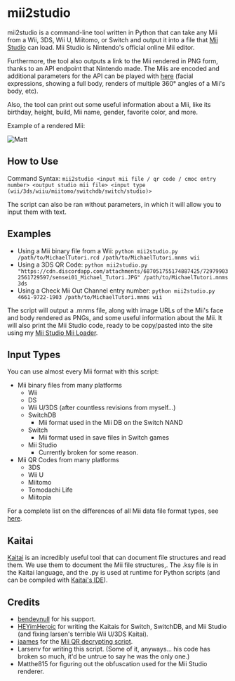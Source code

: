 # mii2studio

mii2studio is a command-line tool written in Python that can take any Mii from a Wii, 3DS, Wii U, Miitomo, or Switch and output it into a file that [Mii Studio](https://my.nintendo.com/mii) can load. Mii Studio is Nintendo's official online Mii editor.

Furthermore, the tool also outputs a link to the Mii rendered in PNG form, thanks to an API endpoint that Nintendo made. The Miis are encoded and additional parameters for the API can be played with [here](https://pf2m.com/tools/mii/) (facial expressions, showing a full body, renders of multiple 360° angles of a Mii's body, etc).

Also, the tool can print out some useful information about a Mii, like its birthday, height, build, Mii name, gender, favorite color, and more.

Example of a rendered Mii:

![Matt](https://studio.mii.nintendo.com/miis/image.png?data=000f145b5f5e646e49546169687477858e878a87878e969d9c9fa6b3b9c0e5acafb6bbb6bcb6b9b8bebfc3cfd1d9da&type=face&width=512&instanceCount=1)

## How to Use

Command Syntax: `mii2studio <input mii file / qr code / cmoc entry number> <output studio mii file> <input type (wii/3ds/wiiu/miitomo/switchdb/switch/studio)>`

The script can also be ran without parameters, in which it will allow you to input them with text.

## Examples

* Using a Mii binary file from a Wii: `python mii2studio.py /path/to/MichaelTutori.rcd /path/to/MichaelTutori.mnms wii`
* Using a 3DS QR Code: `python mii2studio.py "https://cdn.discordapp.com/attachments/687051755174887425/729799032561729597/sensei01_Michael_Tutori.JPG" /path/to/MichaelTutori.mnms 3ds`
* Using a Check Mii Out Channel entry number: `python mii2studio.py 4661-9722-1903 /path/to/MichaelTutori.mnms wii`

The script will output a .mnms file, along with image URLs of the Mii's face and body rendered as PNGs, and some useful information about the Mii. It will also print the Mii Studio code, ready to be copy/pasted into the site using my [Mii Studio Mii Loader](https://github.com/HEYimHeroic/MiiStudioMiiLoader).

## Input Types

You can use almost every Mii format with this script:

* Mii binary files from many platforms
    * Wii
    * DS
    * Wii U/3DS (after countless revisions from myself...)
    * SwitchDB
        * Mii format used in the Mii DB on the Switch NAND
    * Switch
        * Mii format used in save files in Switch games
    * Mii Studio
        * Currently broken for some reason.
* Mii QR Codes from many platforms
    * 3DS
    * Wii U
    * Miitomo
    * Tomodachi Life
    * Miitopia

For a complete list on the differences of all Mii data file format types, see [here](https://github.com/HEYimHeroic/MiiDataFiles#types).

## Kaitai

[Kaitai](https://kaitai.io/) is an incredibly useful tool that can document file structures and read them. We use them to document the Mii file structures,. The .ksy file is in the Kaitai language, and the .py is used at runtime for Python scripts (and can be compiled with [Kaitai's IDE](https://ide.kaitai.io/)).

## Credits

* [bendevnull](https://github.com/bendevnull) for his support.
* [HEYimHeroic](https://github.com/HEYimHeroic) for writing the Kaitais for Switch, SwitchDB, and Mii Studio (and fixing larsen's terrible Wii U/3DS Kaitai).
* [jaames](https://github.com/jaames) for the [Mii QR decrypting script](https://gist.github.com/jaames/96ce8daa11b61b758b6b0227b55f9f78).
* Larsenv for writing this script. (Some of it, anyways... his code has broken so much, it'd be untrue to say he was the only one.)
* Matthe815 for figuring out the obfuscation used for the Mii Studio renderer.
